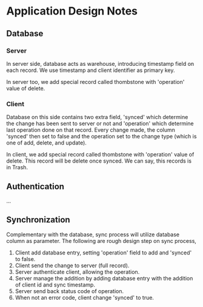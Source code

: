 # Application Design Notes

## Database
### Server
In server side, database acts as warehouse, introducing timestamp field on each record. We use
timestamp and client identifier as primary key.

In server too, we add special record called thombstone with 'operation' value of delete.

### Client
Database on this side contains two extra field, 'synced' which determine the change has been sent
to server or not and 'operation' which determine last operation done on that record. Every change
made, the column 'synced' then set to false and the operation set to the change type (which is one
of add, delete, and update).

In client, we add special record called thombstone with 'operation' value of delete. This record will
be delete once synced. We can say, this records is in Trash.

## Authentication
...

## Synchronization
Complementary with the database, sync process will utilize database column as parameter. The following
are rough design step on sync process,

1. Client add database entry, setting 'operation' field to add and 'synced' to false.
2. Client send the change to server (full record).
3. Server authenticate client, allowing the operation.
4. Server manage the addition by adding database entry with the addition of client id and sync
   timestamp.
5. Server send back status code of operation.
6. When not an error code, client change 'synced' to true.
